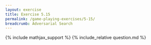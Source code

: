 ```yaml
---
layout: exercise
title: Exercise 5.15
permalink: /game-playing-exercises/5-15/
breadcrumb: Adversarial Search
---
```


{% include mathjax_support %}
{% include_relative question.md %}
